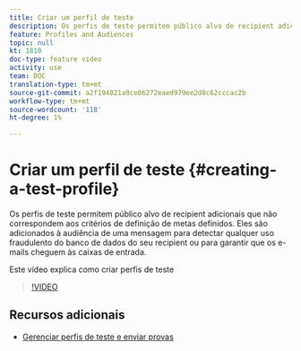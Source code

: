 ```yaml
---
title: Criar um perfil de teste
description: Os perfis de teste permitem público alvo de recipient adicionais que não correspondem aos critérios de definição de metas definidos. Eles são adicionados à audiência de uma mensagem para detectar qualquer uso fraudulento do banco de dados do seu recipient ou para garantir que os e-mails cheguem às caixas de entrada.
feature: Profiles and Audiences
topic: null
kt: 1810
doc-type: feature video
activity: use
team: DOC
translation-type: tm+mt
source-git-commit: a2f194821a9ce06272eaed979ee2d8c62cccac2b
workflow-type: tm+mt
source-wordcount: '118'
ht-degree: 1%

---
```



# Criar um perfil de teste {#creating-a-test-profile}

Os perfis de teste permitem público alvo de recipient adicionais que não correspondem aos critérios de definição de metas definidos. Eles são adicionados à audiência de uma mensagem para detectar qualquer uso fraudulento do banco de dados do seu recipient ou para garantir que os e-mails cheguem às caixas de entrada.

Este vídeo explica como criar perfis de teste

>[!VIDEO](https://video.tv.adobe.com/v/24094?quality=12)

## Recursos adicionais

* [Gerenciar perfis de teste e enviar provas](https://docs.adobe.com/content/help/en/campaign-standard/using/testing-and-sending/preparing-and-testing-messages/managing-test-profiles-and-sending-proofs.html)

